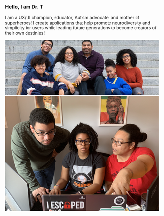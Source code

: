 ### Hello, I am Dr. T 
I am a UX/UI champion, educator, Autism advocate, and mother of superheroes! I create applications that help promote neurodiversity and simplicity for users while leading future generations to become creators of their own destinies!

<img src="https://github.com/drteresavasquez/drteresavasquez/blob/master/drtfamily.jpg" alt="Dr. T's Family" width="500" />
<img src="https://github.com/drteresavasquez/drteresavasquez/blob/master/lead.png" alt="Autism Work" width="500" />
